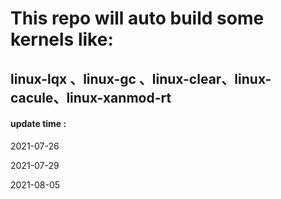 # This repo will auto build some kernels like:

## linux-lqx 、linux-gc 、linux-clear、linux-cacule、linux-xanmod-rt

#### update time :

2021-07-26

2021-07-29

2021-08-05

